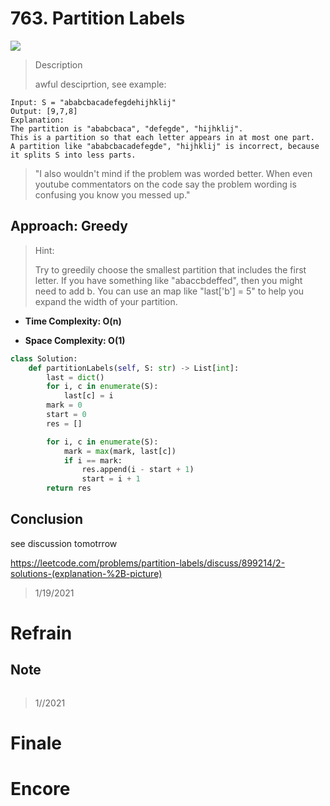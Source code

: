 # 763. Partition Labels

![](https://img.shields.io/badge/Difficulty-Easy-%235cb85c)

> Description
> 
> awful desciprtion, see example:

```
Input: S = "ababcbacadefegdehijhklij"
Output: [9,7,8]
Explanation:
The partition is "ababcbaca", "defegde", "hijhklij".
This is a partition so that each letter appears in at most one part.
A partition like "ababcbacadefegde", "hijhklij" is incorrect, because it splits S into less parts.
```

> "I also wouldn't mind if the problem was worded better. When even youtube commentators on the code say the problem wording is confusing you know you messed up."

## Approach: Greedy

> Hint:
>
> Try to greedily choose the smallest partition that includes the first letter. If you have something like "abaccbdeffed", then you might need to add b. You can use an map like "last['b'] = 5" to help you expand the width of your partition.

- **Time Complexity: O(n)**

- **Space Complexity: O(1)**

```python
class Solution:
    def partitionLabels(self, S: str) -> List[int]:
        last = dict()
        for i, c in enumerate(S):
            last[c] = i
        mark = 0
        start = 0
        res = []

        for i, c in enumerate(S):
            mark = max(mark, last[c])
            if i == mark:
                res.append(i - start + 1)
                start = i + 1
        return res
```


## Conclusion

see discussion tomotrrow

https://leetcode.com/problems/partition-labels/discuss/899214/2-solutions-(explanation-%2B-picture)

> 1/19/2021

# Refrain

## Note

```python

```

> 1//2021

# Finale

# Encore